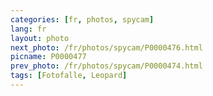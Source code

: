 ```yaml
---
categories: [fr, photos, spycam]
lang: fr
layout: photo
next_photo: /fr/photos/spycam/P0000476.html
picname: P0000477
prev_photo: /fr/photos/spycam/P0000474.html
tags: [Fotofalle, Leopard]
---
```

